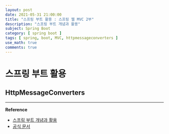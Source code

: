 ```yaml
---
layout: post
date: 2021-05-31 21:00:00
title: "스프링 부트 활용 : 스프링 웹 MVC 2부"
description: "스프링 부트 개념과 활용"
subject: Spring Boot
category: [ spring boot ]
tags: [ spring, boot, MVC, httpmessageconverters ]
use_math: true
comments: true
---
```


# 스프링 부트 활용

## HttpMessageConverters


---
**Reference**
+ [스프링 부트 개념과 활용](https://inf.run/Xny5)
+ [공식 문서](https://docs.spring.io/spring-boot/docs/2.0.3.RELEASE/reference/htmlsingle/)
